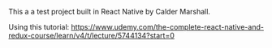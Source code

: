 This a a test project built in React Native by Calder Marshall.

Using this tutorial:
https://www.udemy.com/the-complete-react-native-and-redux-course/learn/v4/t/lecture/5744134?start=0
